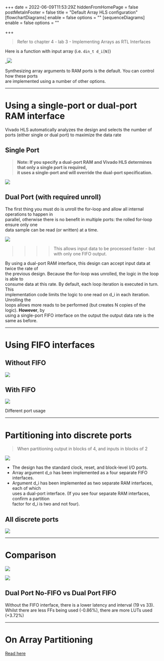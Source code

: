 +++
date = 2022-06-09T11:53:29Z
hiddenFromHomePage = false
postMetaInFooter = false
title = "Default Array HLS configuration"
[flowchartDiagrams]
enable = false
options = ""
[sequenceDiagrams]
enable = false
options = ""

+++
> Refer to chapter 4 - lab 3 - Implementing Arrays as RTL Interfaces

Here is a function with input array (i.e. `din_t d_i[N]`)

_![](/uploads/snipaste_2022-06-09_21-55-09.jpg)

Synthesizing array arguments to RAM ports is the default. You can control how these ports  
are implemented using a number of other options.

***

# Using a single-port or dual-port RAM interface

Vivado HLS automatically analyzes the design and selects the number of ports (either single or dual port) to maximize the data rate

## Single Port

> **Note: If you specify a dual-port RAM and Vivado HLS determines that only a single port is required,  
> it uses a single-port and will override the dual-port specification.**

![](/uploads/snipaste_2022-06-09_21-54-01.jpg)

## Dual Port (with required unroll)

The first thing you must do is unroll the for-loop and allow all internal operations to happen in  
parallel, otherwise there is no benefit in multiple ports: the rolled for-loop ensure only one  
data sample can be read (or written) at a time.

![](/uploads/snipaste_2022-06-09_22-02-37.jpg)

> > > > This allows input data to be processed faster - but with only one FIFO output.

By using a dual-port RAM interface, this design can accept input data at twice the rate of  
the previous design. Because the for-loop was unrolled, the logic in the loop is able to  
consume data at this rate. By default, each loop iteration is executed in turn. This  
implementation code limits the logic to one read on d_i in each iteration. Unrolling the  
loops allows more reads to be performed (but creates N copies of the logic). **However**, by  
using a single-port FIFO interface on the output the output data rate is the same as before.

***

# Using FIFO interfaces

## Without FIFO

![](/uploads/snipaste_2022-06-09_22-06-05.jpg)

## With FIFO

![](/uploads/snipaste_2022-06-09_22-02-37.jpg)

Different port usage

***

# Partitioning into discrete ports

> When partitioning output in blocks of 4, and inputs in blocks of 2

![](/uploads/snipaste_2022-06-09_22-08-56.jpg)

* The design has the standard clock, reset, and block-level I/O ports.
* Array argument d_o has been implemented as a four separate FIFO interfaces.
* Argument d_i has been implemented as two separate RAM interfaces, each of which  
  uses a dual-port interface. (If you see four separate RAM interfaces, confirm a partition  
  factor for d_i is two and not four).

## All discrete ports

![](/uploads/snipaste_2022-06-09_22-15-13.jpg)

***

# Comparison

![](/uploads/snipaste_2022-06-09_22-16-26.jpg)

![](/uploads/snipaste_2022-06-09_22-23-59.jpg)

## Dual Port No-FIFO vs Dual Port FIFO

Without the FIFO interface, there is a lower latency and interval (19 vs 33).  
Whilst there are less FFs being used (-0.86%), there are more LUTs used (+3.72%)

***

# On Array Partitioning

[Read here](../array-partitioning)